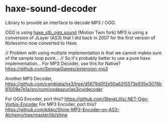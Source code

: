 # haxe-sound-decoder
Library to provide an interface to decode MP3 / OGG.

OGG is using [haxe_stb_ogg_sound](https://github.com/motion-twin/haxe_stb_ogg_sound) (Motion Twin fork)
MP3 is using a conversion of JLayer (AS3) that I did back in 2007 for the first version of Notessimo now converted to Haxe.

// Problem with using multiple implementation is that we cannot makes sure of the sample loop point...
// So it's probably better to use a pure haxe implementation...
For MP3 Decoder, use this for Native? https://github.com/SempaiGames/extension-mp3

Another MP3 Decoder, https://github.com/cambiata/nx3/tree/d5679d0f2e50a62f5573e935e3076b81008e7e1a/src/com/codeazur/as3icy/decoder

For OGG Encoder, port this? https://github.com/SteveLillis/.NET-Ogg-Vorbis-Encoder
For MP3 Encoder, port this? https://github.com/kikko/Shine-MP3-Encoder-on-AS3-Alchemy/tree/master/lib/shine